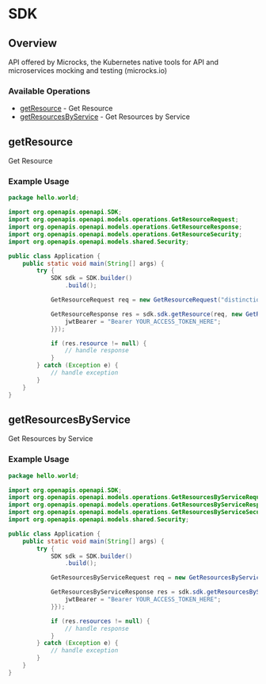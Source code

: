 # SDK

## Overview

API offered by Microcks, the Kubernetes native tools for API and microservices mocking and testing (microcks.io)

### Available Operations

* [getResource](#getresource) - Get Resource
* [getResourcesByService](#getresourcesbyservice) - Get Resources by Service

## getResource

Get Resource

### Example Usage

```java
package hello.world;

import org.openapis.openapi.SDK;
import org.openapis.openapi.models.operations.GetResourceRequest;
import org.openapis.openapi.models.operations.GetResourceResponse;
import org.openapis.openapi.models.operations.GetResourceSecurity;
import org.openapis.openapi.models.shared.Security;

public class Application {
    public static void main(String[] args) {
        try {
            SDK sdk = SDK.builder()
                .build();

            GetResourceRequest req = new GetResourceRequest("distinctio");            

            GetResourceResponse res = sdk.sdk.getResource(req, new GetResourceSecurity("quibusdam") {{
                jwtBearer = "Bearer YOUR_ACCESS_TOKEN_HERE";
            }});

            if (res.resource != null) {
                // handle response
            }
        } catch (Exception e) {
            // handle exception
        }
    }
}
```

## getResourcesByService

Get Resources by Service

### Example Usage

```java
package hello.world;

import org.openapis.openapi.SDK;
import org.openapis.openapi.models.operations.GetResourcesByServiceRequest;
import org.openapis.openapi.models.operations.GetResourcesByServiceResponse;
import org.openapis.openapi.models.operations.GetResourcesByServiceSecurity;
import org.openapis.openapi.models.shared.Security;

public class Application {
    public static void main(String[] args) {
        try {
            SDK sdk = SDK.builder()
                .build();

            GetResourcesByServiceRequest req = new GetResourcesByServiceRequest("unde");            

            GetResourcesByServiceResponse res = sdk.sdk.getResourcesByService(req, new GetResourcesByServiceSecurity("nulla") {{
                jwtBearer = "Bearer YOUR_ACCESS_TOKEN_HERE";
            }});

            if (res.resources != null) {
                // handle response
            }
        } catch (Exception e) {
            // handle exception
        }
    }
}
```
